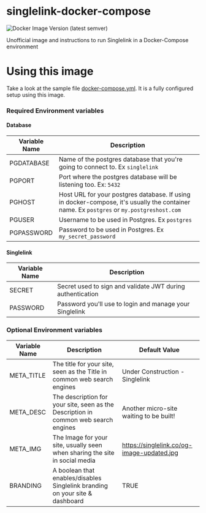 # singlelink-docker-compose

![Docker Image Version (latest semver)](https://img.shields.io/docker/v/leocolman/singlelink-docker?label=docker-hub)

Unofficial image and instructions to run Singlelink in a Docker-Compose environment

# Using this image

Take a look at the sample file [docker-compose.yml](docker-compose.yml). It is a fully configured setup using this image.

### Required Environment variables

#### Database

| Variable Name | Description                                                                                                                              |
|---------------|------------------------------------------------------------------------------------------------------------------------------------------|
| PGDATABASE    | Name of the postgres database that you're going to connect to. Ex `singlelink`                                                           |
| PGPORT        | Port where the postgres database will be listening too. Ex: `5432`                                                                       |
| PGHOST        | Host URL for your postgres database. If using in docker-compose, it's usually the container name. Ex `postgres` or `my.postgreshost.com` |
| PGUSER        | Username to be used in Postgres. Ex `postgres`                                                                                           |
| PGPASSWORD    | Password to be used in Postgres. Ex `my_secret_password`                                                                                 |

#### Singlelink

| Variable Name | Description                                                |
|---------------|------------------------------------------------------------|
| SECRET        | Secret used to sign and validate JWT during authentication |
| PASSWORD      | Password you'll use to login and manage your Singlelink    |

### Optional Environment variables

| Variable Name | Description                                                                         | Default Value                              |
|---------------|-------------------------------------------------------------------------------------|--------------------------------------------|
| META_TITLE    | The title for your site, seen as the Title in common web search engines             | Under Construction - Singlelink            |
| META_DESC     | The description for your site, seen as the Description in common web search engines | Another micro-site waiting to be built!    |
| META_IMG      | The Image for your site, usually seen when sharing the site in social media         | https://singlelink.co/og-image-updated.jpg |  
| BRANDING      | A boolean that enables/disables Singlelink branding on your site & dashboard        | TRUE                                       |



